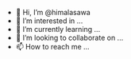 - 👋 Hi, I’m @himalasawa
- 👀 I’m interested in ...
- 🌱 I’m currently learning ...
- 💞️ I’m looking to collaborate on ...
- 📫 How to reach me ...

<!---
himalasawa/himalasawa is a ✨ special ✨ repository because its `README.md` (this file) appears on your GitHub profile.
You can click the Preview link to take a look at your changes.
--->
